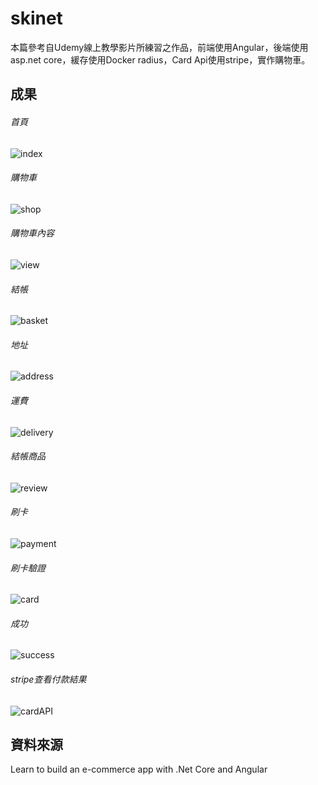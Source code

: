 # skinet
本篇參考自Udemy線上教學影片所練習之作品，前端使用Angular，後端使用asp.net core，緩存使用Docker radius，Card Api使用stripe，實作購物車。
## 成果
###### 首頁
![index](md-img/index.png)
###### 購物車
![shop](md-img/shop.png)
###### 購物車內容
![view](md-img/view.png)
###### 結帳
![basket](md-img/basket.png)
###### 地址
![address](md-img/address.png)
###### 運費
![delivery](md-img/delivery.png)
###### 結帳商品
![review](md-img/review.png)
###### 刷卡
![payment](md-img/payment.png)
###### 刷卡驗證
![card](md-img/card.png)
###### 成功
![success](md-img/success.png)
###### stripe查看付款結果
![cardAPI](md-img/cardAPI.png)

## 資料來源
Learn to build an e-commerce app with .Net Core and Angular
